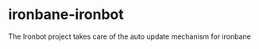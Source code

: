 ironbane-ironbot
================
The Ironbot project takes care of the auto update mechanism for ironbane


